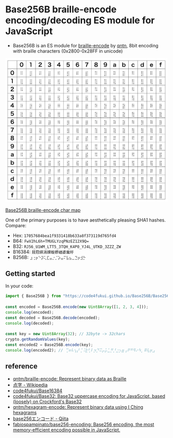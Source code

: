 # Base256B braille-encode encoding/decoding ES module for JavaScript

- Base256B is an ES module for [braille-encode](https://github.com/qntm/braille-encode/) by [qntn](https://github.com/qntm), 8bit encoding with braille characters (0x2800-0x28FF in unicode)

![Base256B.png](Base256B.png)

[Base256B braille-encode char map](https://code4fukui.github.io/Base256B/)

One of the primary purposes is to have aesthetically pleasing SHA1 hashes. Compare:

- Hex:    `17057684bea1f9331418b633a8f373119d765fd4`
- B64:    `FwV2hL6h+TMUGLYzqPNzEZ12X9Q=`
- B32:    `RJ56_U1WM_LTT5_3TQH_K4P0_YJ4L_UTKD_3ZZZ_ZW`
- B16384: `叕蒄綨涓婐暶嫪崷婆歶旴`
- B256B:  `⣰⢐⡶⠑⡽⢅⣏⣤⡐⡈⡵⣤⠍⣧⣦⣀⣙⡶⣺⡓`

## Getting started

In your code:

```javascript
import { Base256B } from "https://code4fukui.github.io/Base256B/Base256B.js";

const encoded = Base256B.encode(new Uint8Array([1, 2, 3, 4]));
console.log(encoded);
const decoded = Base256B.decode(encoded);
console.log(decoded);

const key = new Uint8Array(32); // 32byte -> 32chars
crypto.getRandomValues(key);
const encoded2 = Base256B.encode(key);
console.log(encoded2); // ⢉⠶⠧⢢⡜⢈⠨⣗⢃⠇⡲⡙⠭⡤⡥⣁⡛⡘⣐⡢⣶⢠⠟⠛⠻⠔⠳⡀⠿⢧⡶⣠
```

## reference

- [qntm/braille-encode: Represent binary data as Braille](https://github.com/qntm/braille-encode/tree/main)
- [点字 - Wikipedia](https://ja.wikipedia.org/wiki/%E7%82%B9%E5%AD%97#Unicode)
- [code4fukui/Base16384](https://github.com/code4fukui/Base16384)
- [code4fukui/Base32: Base32 uppercase encoding for JavaScript, based (loosely) on Crockford's Base32](https://github.com/code4fukui/Base32)
- [qntm/hexagram-encode: Represent binary data using I Ching hexagrams](https://github.com/qntm/hexagram-encode)
- [base256エンコード - Qiita](https://qiita.com/Nabetani/items/6bcd03171d1dd2cb1817)
- [fabiospampinato/base256-encoding: Base256 encoding, the most memory-efficient encoding possible in JavaScript.](https://github.com/fabiospampinato/base256-encoding)

